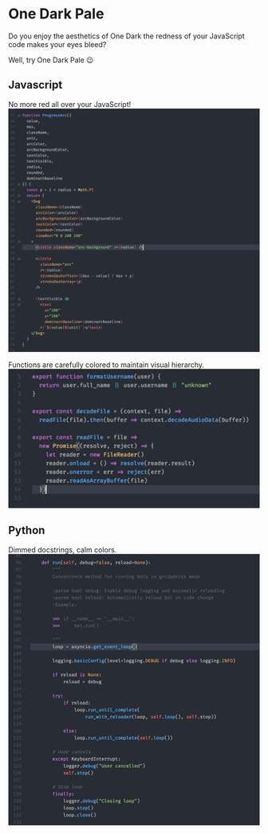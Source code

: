 # One Dark Pale

Do you enjoy the aesthetics of One Dark the redness of your JavaScript code makes your eyes bleed?

Well, try One Dark Pale 😉

## Javascript

No more red all over your JavaScript!
![js screenshot](static/js.png)

Functions are carefully colored to maintain visual hierarchy.
![js screenshot](static/js2.png)


## Python

Dimmed docstrings, calm colors.
![python screenshot](static/python.png)
